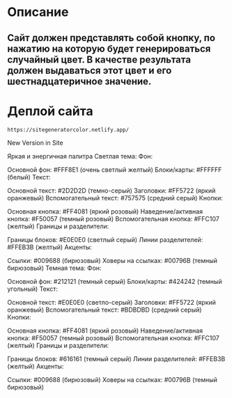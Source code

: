 # Описание
## Сайт должен представлять собой кнопку, по нажатию на которую будет генерироваться случайный цвет. В качестве результата должен выдаваться этот цвет и его шестнадцатеричное значение.

# Деплой сайта
```
https://sitegeneratorcolor.netlify.app/
```


New Version in Site



 Яркая и энергичная палитра
Светлая тема:
Фон:

Основной фон: #FFF8E1 (очень светлый желтый)
Блоки/карты: #FFFFFF (белый)
Текст:

Основной текст: #2D2D2D (темно-серый)
Заголовки: #FF5722 (яркий оранжевый)
Вспомогательный текст: #757575 (средний серый)
Кнопки:

Основная кнопка: #FF4081 (яркий розовый)
Наведение/активная кнопка: #F50057 (темный розовый)
Вспомогательная кнопка: #FFC107 (желтый)
Границы и разделители:

Границы блоков: #E0E0E0 (светлый серый)
Линии разделителей: #FFEB3B (желтый)
Акценты:

Ссылки: #009688 (бирюзовый)
Ховеры на ссылках: #00796B (темный бирюзовый)
Темная тема:
Фон:

Основной фон: #212121 (темный серый)
Блоки/карты: #424242 (темный угольный)
Текст:

Основной текст: #E0E0E0 (светло-серый)
Заголовки: #FF5722 (яркий оранжевый)
Вспомогательный текст: #BDBDBD (средний серый)
Кнопки:

Основная кнопка: #FF4081 (яркий розовый)
Наведение/активная кнопка: #F50057 (темный розовый)
Вспомогательная кнопка: #FFC107 (желтый)
Границы и разделители:

Границы блоков: #616161 (темный серый)
Линии разделителей: #FFEB3B (желтый)
Акценты:

Ссылки: #009688 (бирюзовый)
Ховеры на ссылках: #00796B (темный бирюзовый)